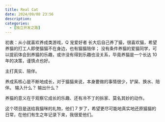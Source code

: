 ```yaml
---
title: Real Cat
date: 2024/09/08 23:56
description:
categories:
  - [独立开发之路]
---
```


初衷：从小就喜欢养成类游戏，Q 宠爱好者
长大后自己养了猫，很喜欢猫，希望养猫的打工人即使猫猫不在身边，也有猫猫陪伴；
没有条件养猫的爱猫同学，可以提前体会到养猫的乐趣，或许没有得到乐趣也没关系，毕竟养猫是一个长达 10 年的决策，谨慎点也好。

主打真实、陪伴。

养成系核心是不断地成长，对于猫猫来说，本身要做的事情很少，铲屎、换水、陪伴。
输入什么？
输出什么？

养猫的意义在于观察它成长的乐趣、还有冷不丁的拆家、莫名其妙的动作。

这个项目是送给我猫咪的礼物，他们 7 岁了，希望更尽可能地真实地还原猫猫的日常，在他们有生之年记录下来，我很爱他们。